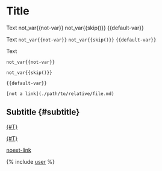 # Title

Text not_var{{not-var}} not_var{{skip()}} {{default-var}}

Text `not_var{{not-var}}` `not_var{{skip()}}` `{{default-var}}`

Text
```
not_var{{not-var}}

not_var{{skip()}}

{{default-var}}
```


`[not a link](./path/to/relative/file.md)`

## Subtitle {#subtitle}

[{#T}](./mermaid.md)

[{#T}](./mermaid.md#info)

[](./latex.md)

[noext-link](./includes)

{% include [user](includes/user.md) %}
